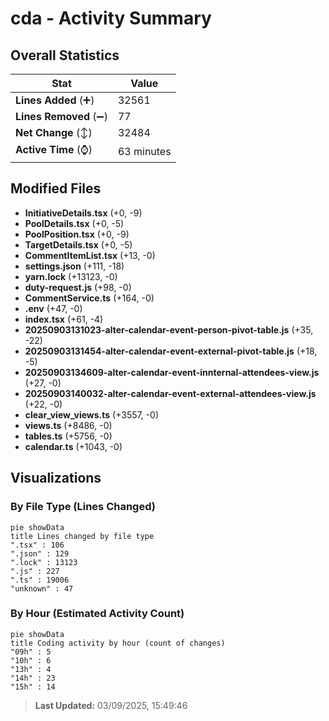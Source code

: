 # cda - Activity Summary 

## Overall Statistics

| Stat                   | Value                                                             |
| ---------------------- | ----------------------------------------------------------------- |
| **Lines Added** (➕)   | 32561                                          |
| **Lines Removed** (➖) | 77                                        |
| **Net Change** (↕)    | 32484                |
| **Active Time** (⌚)   | 63 minutes |


## Modified Files
- **InitiativeDetails.tsx** (+0, -9)
- **PoolDetails.tsx** (+0, -5)
- **PoolPosition.tsx** (+0, -9)
- **TargetDetails.tsx** (+0, -5)
- **CommentItemList.tsx** (+13, -0)
- **settings.json** (+111, -18)
- **yarn.lock** (+13123, -0)
- **duty-request.js** (+98, -0)
- **CommentService.ts** (+164, -0)
- **.env** (+47, -0)
- **index.tsx** (+61, -4)
- **20250903131023-alter-calendar-event-person-pivot-table.js** (+35, -22)
- **20250903131454-alter-calendar-event-external-pivot-table.js** (+18, -5)
- **20250903134609-alter-calendar-event-innternal-attendees-view.js** (+27, -0)
- **20250903140032-alter-calendar-event-external-attendees-view.js** (+22, -0)
- **clear_view_views.ts** (+3557, -0)
- **views.ts** (+8486, -0)
- **tables.ts** (+5756, -0)
- **calendar.ts** (+1043, -0)

## Visualizations

### By File Type (Lines Changed)

```mermaid
pie showData
title Lines changed by file type
".tsx" : 106
".json" : 129
".lock" : 13123
".js" : 227
".ts" : 19006
"unknown" : 47
```

### By Hour (Estimated Activity Count)

```mermaid
pie showData
title Coding activity by hour (count of changes)
"09h" : 5
"10h" : 6
"13h" : 4
"14h" : 23
"15h" : 14
```


> **Last Updated:** 03/09/2025, 15:49:46